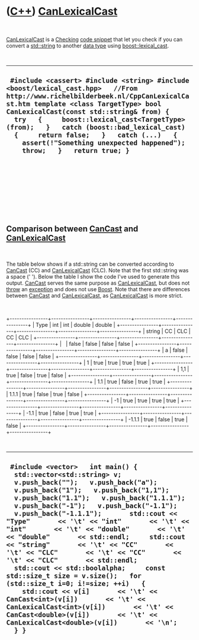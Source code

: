 
 

 

 

 

 

([C++](Cpp.md)) [CanLexicalCast](CppCanLexicalCast.md)
========================================================

 

[CanLexicalCast](CppCanLexicalCast.md) is a [Checking](CppCheck.md)
[code snippet](CppCodeSnippets.md) that let you check if you can
convert a [std::string](CppString.md) to another [data
type](CppDataType.md) using
[boost::lexical\_cast](CppLexical_cast.md).

 

  -----------------------------------------------------------------------------------------------------------------------------------------------------------------------------------------------------------------------------------------------------------------------------------------------------------------------------------------------------------------------------------------------------------------------------------------
  ` #include <cassert> #include <string> #include <boost/lexical_cast.hpp>   //From http://www.richelbilderbeek.nl/CppCanLexicalCast.htm template <class TargetType> bool CanLexicalCast(const std::string& from) {   try   {     boost::lexical_cast<TargetType>(from);   }   catch (boost::bad_lexical_cast)   {     return false;   }   catch (...)   {     assert(!"Something unexpected happened");     throw;   }   return true; }`
  -----------------------------------------------------------------------------------------------------------------------------------------------------------------------------------------------------------------------------------------------------------------------------------------------------------------------------------------------------------------------------------------------------------------------------------------

 

 

 

 

 

Comparison between [CanCast](CppCanCast.md) and [CanLexicalCast](CppCanLexicalCast.md)
----------------------------------------------------------------------------------------

 

The table below shows if a std::string can be converted according to
[CanCast](CppCanCast.md) (CC) and
[CanLexicalCast](CppCanLexicalCast.md) (CLC). Note that the first
std::string was a space (' '). Below the table I show the code I've used
to generate this output. [CanCast](CppCanCast.md) serves the same
purpose as [CanLexicalCast](CppCanLexicalCast.md), but does not
[throw](CppThrow.md) an [exception](CppException.md) and does not use
[Boost](CppBoost.md). Note that there are differences between
[CanCast](CppCanCast.md) and [CanLexicalCast](CppCanLexicalCast.md),
as [CanLexicalCast](CppCanLexicalCast.md) is more strict.

 

+----------------+----------------+----------------+----------------+----------------+
| Type           | int            | int            | double         | double         |
+----------------+----------------+----------------+----------------+----------------+
| string         | CC             | CLC            | CC             | CLC            |
+----------------+----------------+----------------+----------------+----------------+
|                | false          | false          | false          | false          |
+----------------+----------------+----------------+----------------+----------------+
| a              | false          | false          | false          | false          |
+----------------+----------------+----------------+----------------+----------------+
| 1              | true           | true           | true           | true           |
+----------------+----------------+----------------+----------------+----------------+
| 1,1            | true           | false          | true           | false          |
+----------------+----------------+----------------+----------------+----------------+
| 1.1            | true           | false          | true           | true           |
+----------------+----------------+----------------+----------------+----------------+
| 1.1.1          | true           | false          | true           | false          |
+----------------+----------------+----------------+----------------+----------------+
| -1             | true           | true           | true           | true           |
+----------------+----------------+----------------+----------------+----------------+
| -1.1           | true           | false          | true           | true           |
+----------------+----------------+----------------+----------------+----------------+
| -1.1.1         | true           | false          | true           | false          |
+----------------+----------------+----------------+----------------+----------------+

 

  ------------------------------------------------------------------------------------------------------------------------------------------------------------------------------------------------------------------------------------------------------------------------------------------------------------------------------------------------------------------------------------------------------------------------------------------------------------------------------------------------------------------------------------------------------------------------------------------------------------------------------------------------------------------------------------------------------------------------------------------------------------------------------------------------------------------------------------------------------------------------------------------------
  ` #include <vector>   int main() {   std::vector<std::string> v;   v.push_back("");   v.push_back("a");   v.push_back("1");   v.push_back("1,1");   v.push_back("1.1");   v.push_back("1.1.1");   v.push_back("-1");   v.push_back("-1.1");   v.push_back("-1.1.1");       std::cout << "Type"       << '\t' << "int"       << '\t' << "int"       << '\t' << "double"       << '\t' << "double"       << std::endl;     std::cout << "string"       << '\t' << "CC"       << '\t' << "CLC"       << '\t' << "CC"       << '\t' << "CLC"       << std::endl;     std::cout << std::boolalpha;     const std::size_t size = v.size();   for (std::size_t i=0; i!=size; ++i)   {     std::cout << v[i]       << '\t' << CanCast<int>(v[i])       << '\t' << CanLexicalCast<int>(v[i])       << '\t' << CanCast<double>(v[i])       << '\t' << CanLexicalCast<double>(v[i])       << '\n';   } }`
  ------------------------------------------------------------------------------------------------------------------------------------------------------------------------------------------------------------------------------------------------------------------------------------------------------------------------------------------------------------------------------------------------------------------------------------------------------------------------------------------------------------------------------------------------------------------------------------------------------------------------------------------------------------------------------------------------------------------------------------------------------------------------------------------------------------------------------------------------------------------------------------------------

 

 

 

 

 

 


